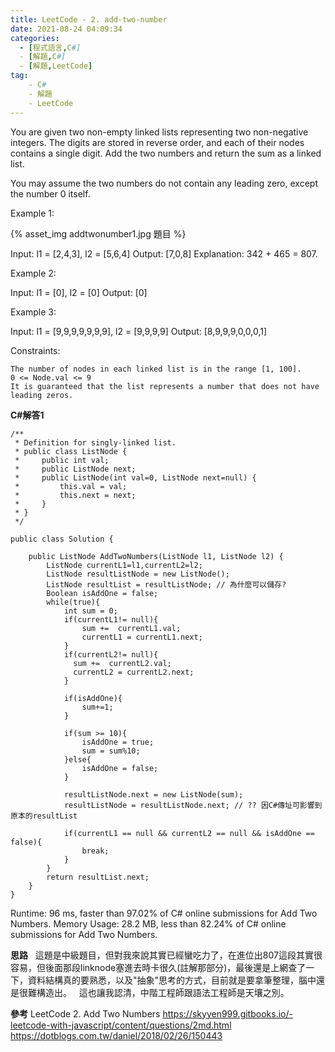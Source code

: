 ```yaml
---
title: LeetCode - 2. add-two-number
date: 2021-08-24 04:09:34
categories:
  - [程式語言,C#]
  - [解題,C#]
  - [解題,LeetCode]
tag:
    - C#
    - 解題
    - LeetCode
---
```

You are given two non-empty linked lists representing two non-negative integers. The digits are stored in reverse order, and each of their nodes contains a single digit. Add the two numbers and return the sum as a linked list.

You may assume the two numbers do not contain any leading zero, except the number 0 itself.

 

Example 1:

{% asset_img addtwonumber1.jpg 題目 %}

Input: l1 = [2,4,3], l2 = [5,6,4]
Output: [7,0,8]
Explanation: 342 + 465 = 807.

Example 2:

Input: l1 = [0], l2 = [0]
Output: [0]

Example 3:

Input: l1 = [9,9,9,9,9,9,9], l2 = [9,9,9,9]
Output: [8,9,9,9,0,0,0,1]

 

Constraints:

    The number of nodes in each linked list is in the range [1, 100].
    0 <= Node.val <= 9
    It is guaranteed that the list represents a number that does not have leading zeros.

**C#解答1**
```
/**
 * Definition for singly-linked list.
 * public class ListNode {
 *     public int val;
 *     public ListNode next;
 *     public ListNode(int val=0, ListNode next=null) {
 *         this.val = val;
 *         this.next = next;
 *     }
 * }
 */

public class Solution {
  
    public ListNode AddTwoNumbers(ListNode l1, ListNode l2) {
        ListNode currentL1=l1,currentL2=l2;
        ListNode resultListNode = new ListNode();
        ListNode resultList = resultListNode; // 為什麼可以儲存?
        Boolean isAddOne = false;
        while(true){
            int sum = 0;
            if(currentL1!= null){
                sum +=  currentL1.val;
                currentL1 = currentL1.next;
            }
            if(currentL2!= null){
              sum +=  currentL2.val;
              currentL2 = currentL2.next;
            }
            
            if(isAddOne){
                sum+=1;
            }
            
            if(sum >= 10){
                isAddOne = true;
                sum = sum%10; 
            }else{
                isAddOne = false;
            }
            
            resultListNode.next = new ListNode(sum); 
            resultListNode = resultListNode.next; // ?? 因C#傳址可影響到原本的resultList
            
            if(currentL1 == null && currentL2 == null && isAddOne == false){
                break;
            }
        }
        return resultList.next;
    }
}
```
Runtime: 96 ms, faster than 97.02% of C# online submissions for Add Two Numbers.
Memory Usage: 28.2 MB, less than 82.24% of C# online submissions for Add Two Numbers.

**思路**
&nbsp;&nbsp;這題是中級題目，但對我來說其實已經蠻吃力了，在進位出807這段其實很容易，但後面那段linknode塞進去時卡很久(註解那部分)，最後還是上網查了一下，資料結構真的要熟悉，以及"抽象"思考的方式，目前就是要拿筆整理，腦中還是很難構造出。
&nbsp;&nbsp;這也讓我認清，中階工程師跟語法工程師是天壤之別。


**參考**
LeetCode 2. Add Two Numbers 
https://skyyen999.gitbooks.io/-leetcode-with-javascript/content/questions/2md.html
https://dotblogs.com.tw/daniel/2018/02/26/150443


